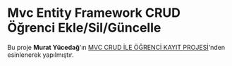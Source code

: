 # Mvc Entity Framework CRUD Öğrenci Ekle/Sil/Güncelle
        
Bu proje <strong>Murat Yücedağ</strong>'ın <a href="https://www.youtube.com/playlist?list=PLKnjBHu2xXNODGesa1G9nBnJIYMGpMXQc" target="_blank">MVC CRUD İLE ÖĞRENCİ KAYIT PROJESİ</a></strong>'nden esinlenerek yapılmıştır.<br>
